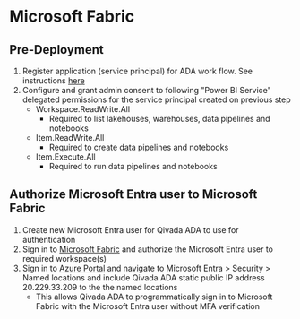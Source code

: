 # Microsoft Fabric

## Pre-Deployment
1. Register application (service principal) for ADA work flow. See instructions [here](https://github.com/Qivada/ADA/tree/main/AzureDeployment/register-app)
2. Configure and grant admin consent to following "Power BI Service" delegated permissions for the service principal created on previous step
   - Workspace.ReadWrite.All
     - Required to list lakehouses, warehouses, data pipelines and notebooks
   - Item.ReadWrite.All
     - Required to create data pipelines and notebooks
   - Item.Execute.All
     - Required to run data pipelines and notebooks

## Authorize Microsoft Entra user to Microsoft Fabric
1. Create new Microsoft Entra user for Qivada ADA to use for authentication
2. Sign in to [Microsoft Fabric](https://app.fabric.microsoft.com/) and authorize the Microsoft Entra user to required workspace(s)
4. Sign in to [Azure Portal](https://portal.azure.com/) and navigate to Microsoft Entra > Security > Named locations and include Qivada ADA static public IP address 20.229.33.209 to the the named locations
   - This allows Qivada ADA to programmatically sign in to Microsoft Fabric with the Microsoft Entra user without MFA verification
